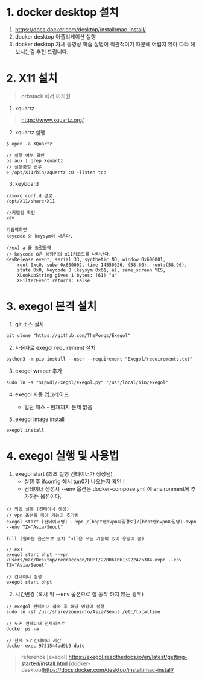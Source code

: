 
# 1. docker desktop 설치

1. https://docs.docker.com/desktop/install/mac-install/
2. docker desktop 어플리케이션 실행
3. docker desktop 자체 동영상 학습 설명이 직관적이기 때문에 어렵지 않아 따라 해보시는걸 추천 드립니다.

# 2. X11 설치

> orbstack 에서 미지원 

1. xquartz 

> https://www.xquartz.org/

2. xquartz 실행 
```
$ open -a XQuartz

// 실행 여부 확인
ps aux | grep Xquartz
// 실행중일 경우 
> /opt/X11/bin/Xquartz :0 -listen tcp
```

3. keyboard 
```
//xorg.conf.d 경로 
/opt/X11/share/X11

//키맵핑 확인
xev

키입력하면 
keycode 와 keysym이 나온다.

//ex) a 를 눌렀을때
// keycode 8은 해당키의 x11키코드를 나타낸다. 
KeyRelease event, serial 33, synthetic NO, window 0x600001,
    root 0xc0, subw 0x600002, time 14550626, (58,60), root:(58,96),
    state 0x0, keycode 8 (keysym 0x61, a), same_screen YES,
    XLookupString gives 1 bytes: (61) "a"
    XFilterEvent returns: False
```

# 3. exegol 본격 설치

1. git 소스 설치
```
git clone "https://github.com/ThePorgs/Exegol"
```

2. 사용자로 exegol requirement 설치 
```
python3 -m pip install --user --requirement "Exegol/requirements.txt"
```

3. exegol wraper 추가
```
sudo ln -s "$(pwd)/Exegol/exegol.py" "/usr/local/bin/exegol"
```

4. exegol 자동 업그레이드 
	- 일단 패스 - 현재까지 문제 없음

5. exegol image install
```
exegol install
```

# 4. exegol 실행 및 사용법
 
1. exegol start  (최초 실행 컨테이너가 생성됨)
	- 실행 후 ifconfig 해서 tun0가 나오는지 확인 ! 
	- 컨테이너 생성시 --env 옵션은 docker-compose.yml 에 environment에 추가하는 옵션이다.
```
// 최초 실행 (컨테이너 생성) 
// vpn 옵션을 줘야 기능이 추가됨 
exegol start [컨테이너명] --vpn /[bhpt랩ovpn파일경로]/[bhpt랩ovpn파일명].ovpn --env TZ="Asia/Seoul"

full (원하는 옵션으로 설치 full은 모든 기능이 있어 용량이 큼)

// ex)
exegol start bhpt --vpn /Users/mac/Desktop/redraccoon/BHPT/2200610613922425384.ovpn --env TZ="Asia/Seoul"

// 컨테이너 실행 
exegol start bhpt
```

2. 시간변경 (혹시 위 --env 옵션으로 잘 동작 하지 않는 경우)
```
// exegol 컨테이너 접속 후 해당 명령어 실행
sudo ln -sf /usr/share/zoneinfo/Asia/Seoul /etc/localtime

// 도커 컨테이너 전체리스트
docker ps -a 

// 현재 도커컨테이너 시간
docker exec 9751544bd9b9 date
```


> reference 
>[exegol] https://exegol.readthedocs.io/en/latest/getting-started/install.html
>[docker-desktop]https://docs.docker.com/desktop/install/mac-install/